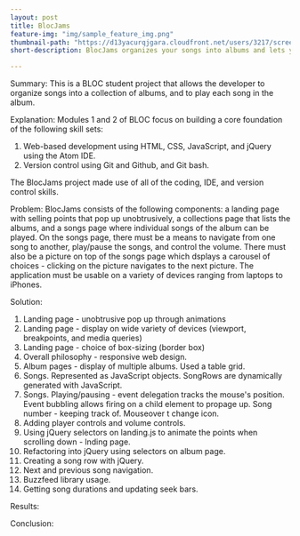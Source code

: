 ```yaml
---
layout: post
title: BlocJams
feature-img: "img/sample_feature_img.png"
thumbnail-path: "https://d13yacurqjgara.cloudfront.net/users/3217/screenshots/2030966/blocjams_1x.png"
short-description: BlocJams organizes your songs into albums and lets you play each song in an easy-to-navigate interface.

---
```



Summary: This is a BLOC student project that allows the developer to organize songs into a collection of albums, and to play each song in the album.

Explanation: Modules 1 and 2 of BLOC focus on building a core foundation of the following skill sets: 
1. Web-based development using HTML, CSS, JavaScript, and jQuery using the Atom IDE.
2. Version control using Git and Github, and Git bash. 

The BlocJams project made use of all of the coding, IDE, and version control skills.

Problem: BlocJams consists of the following components: a landing page with selling points that pop up unobtrusively, a collections page that lists the albums, 
and a songs page where individual songs of the album can be played. On the songs page, there must be a means to navigate from one song to another, play/pause 
the songs, and control the volume. There must also be a picture on top of the songs page which dsplays a carousel of choices - clicking on the picture navigates 
to the next picture. The application must be usable on a variety of devices ranging from laptops to iPhones. 

Solution:

1. Landing page - unobtrusive pop up through animations
2. Landing page - display on wide variety of devices (viewport, breakpoints, and media queries)
3. Landing page - choice of box-sizing (border box)
4. Overall philosophy - responsive web design.
5. Album pages - display of multiple albums. Used a table grid. 
6. Songs. Represented as JavaScript objects. SongRows are dynamically generated with JavaScript. 
7. Songs. Playing/pausing - event delegation tracks the mouse's position. Event bubbling allows firing on a child element to propage up. Song number - keeping track of. Mouseover t change icon. 
8. Adding player controls and volume controls. 
9. Using jQuery selectors on landing.js to animate the points when scrolling down - lnding page. 
10. Refactoring into jQuery using selectors on album page. 
11. Creating a song row with jQuery. 
12. Next and previous song navigation. 
13. Buzzfeed library usage. 
14. Getting song durations and updating seek bars. 

Results: 

Conclusion:
